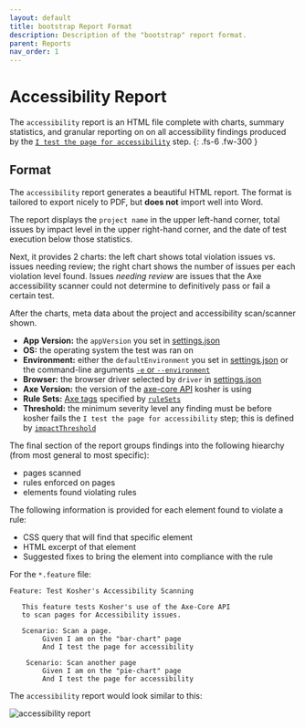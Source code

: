 ```yaml
---
layout: default
title: bootstrap Report Format
description: Description of the "bootstrap" report format.
parent: Reports
nav_order: 1
---
```


# Accessibility Report

The `accessibility` report is an HTML file complete with charts, summary statistics, and granular reporting on on all accessibility findings produced by the [`I test the page for accessibility`](../steps/i_test_for_accessibility.html) step.
{: .fs-6 .fw-300 }

## Format

The `accessibility` report generates a beautiful HTML report. The format is tailored to export nicely to PDF, but **does not** import well into Word.

The report displays the `project name` in the upper left-hand corner, total issues by impact level in the upper right-hand corner, and the date of test execution below those statistics.

Next, it provides 2 charts: the left chart shows total violation issues vs. issues needing review; the right chart shows the number of issues per each violation level found. Issues *needing review* are issues that the Axe accessibility scanner could not determine to definitively pass or fail a certain test.

After the charts, meta data about the project and accessibility scan/scanner shown.
* **App Version:** the `appVersion` you set in [settings.json]([../config/settings.html](../config/settings.html#appversion))
* **OS:** the operating system the test was ran on
* **Environment:** either the `defaultEnvironment` you set in [settings.json](../config/settings.html#defaultenvironment) or the command-line arguments [`-e` or `--environment`](https://cbush06.github.io/kosher/cli.html#arguments-1)
* **Browser:** the browser driver selected by `driver` in [settings.json](../config/settings.html#driver)
* **Axe Version:** the version of the [axe-core API](https://github.com/dequelabs/axe-core) kosher is using
* **Rule Sets:** [Axe tags](https://www.deque.com/axe/axe-for-web/documentation/api-documentation/#api-name-axegetrules) specified by [`ruleSets`](../config/settings.html#rulesets)
* **Threshold:** the minimum severity level any finding must be before kosher fails the `I test the page for accessibility` step; this is defined by [`impactThreshold`](../config/settings.html#impactthreshold)

The final section of the report groups findings into the following hiearchy (from most general to most specific):
* pages scanned
* rules enforced on pages
* elements found violating rules

The following information is provided for each element found to violate a rule:
* CSS query that will find that specific element
* HTML excerpt of that element
* Suggested fixes to bring the element into compliance with the rule

For the `*.feature` file:

```gherkin
Feature: Test Kosher's Accessibility Scanning

   This feature tests Kosher's use of the Axe-Core API
   to scan pages for Accessibility issues.

   Scenario: Scan a page.
        Given I am on the "bar-chart" page
        And I test the page for accessibility
    
    Scenario: Scan another page
        Given I am on the "pie-chart" page
        And I test the page for accessibility
```

The `accessibility` report would look similar to this:

![accessibility report]({{site.baseurl}}/assets/images/accessibility_report.png)